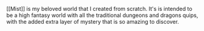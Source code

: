 [[Mist]] is my beloved world that I created from scratch. It's is intended to be a high fantasy world with all the traditional dungeons and dragons quips, with the added extra layer of mystery that is so amazing to discover. 